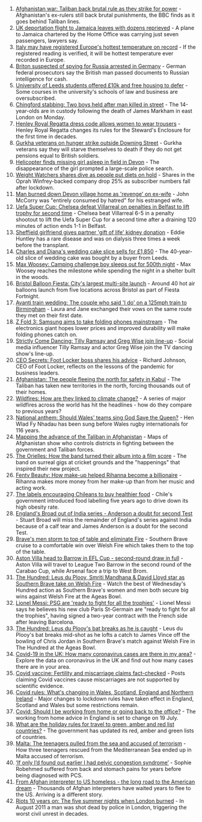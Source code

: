 1. [Afghanistan war: Taliban back brutal rule as they strike for power](https://www.bbc.co.uk/news/world-asia-58156772) - Afghanistan's ex-rulers still back brutal punishments, the BBC finds as it goes behind Taliban lines.
2. [UK deportation flight to Jamaica leaves with dozens reprieved](https://www.bbc.co.uk/news/uk-58177487) - A plane to Jamaica chartered by the Home Office was carrying just seven passengers, lawyers say.
3. [Italy may have registered Europe's hottest temperature on record](https://www.bbc.co.uk/news/world-europe-58130893) - If the registered reading is verified, it will be hottest temperature ever recorded in Europe.
4. [Briton suspected of spying for Russia arrested in Germany](https://www.bbc.co.uk/news/world-europe-58170872) - German federal prosecutors say the British man passed documents to Russian intelligence for cash.
5. [University of Leeds students offered £10k and free housing to defer](https://www.bbc.co.uk/news/uk-england-leeds-58176877) - Some courses in the university's schools of law and business are oversubscribed.
6. [Chingford stabbing: Two boys held after man killed in street](https://www.bbc.co.uk/news/uk-england-london-58181159) - The 14-year-olds are in custody following the death of James Markham in east London on Monday.
7. [Henley Royal Regatta dress code allows women to wear trousers](https://www.bbc.co.uk/news/uk-england-oxfordshire-58173881) - Henley Royal Regatta changes its rules for the Steward's Enclosure for the first time in decades.
8. [Gurkha veterans on hunger strike outside Downing Street](https://www.bbc.co.uk/news/uk-58159773) - Gurkha veterans say they will starve themselves to death if they do not get pensions equal to British soldiers.
9. [Helicopter finds missing girl asleep in field in Devon](https://www.bbc.co.uk/news/uk-england-devon-58176944) - The disappearance of the girl prompted a large-scale police search.
10. [Weight Watchers shares dive as people put diets on hold](https://www.bbc.co.uk/news/business-58177676) - Shares in the Oprah Winfrey-backed company drop 25% as subscriber numbers fall after lockdown.
11. [Man burned down Devon village home as 'revenge' on ex-wife](https://www.bbc.co.uk/news/uk-england-devon-58172810) - John McCorry was "entirely consumed by hatred" for his estranged wife.
12. [Uefa Super Cup: Chelsea defeat Villarreal on penalties in Belfast to lift trophy for second time](https://www.bbc.co.uk/sport/football/58157867) - Chelsea beat Villarreal 6-5 in a penalty shootout to lift the Uefa Super Cup for a second time after a draining 120 minutes of action ends 1-1 in Belfast.
13. [Sheffield girlfriend gives partner 'gift of life' kidney donation](https://www.bbc.co.uk/news/uk-england-south-yorkshire-58178126) - Eddie Huntley has a rare disease and was on dialysis three times a week before the transplant.
14. [Charles and Diana's wedding cake slice sells for £1,850](https://www.bbc.co.uk/news/uk-england-gloucestershire-58173317) - The 40-year-old slice of wedding cake was bought by a buyer from Leeds.
15. [Max Woosey: Camping challenge boy sleeps out for 500th night](https://www.bbc.co.uk/news/uk-england-devon-58169400) - Max Woosey reaches the milestone while spending the night in a shelter built in the woods.
16. [Bristol Balloon Fiesta: City's largest multi-site launch](https://www.bbc.co.uk/news/uk-england-bristol-58169580) - Around 40 hot air balloons launch from five locations across Bristol as part of Fiesta Fortnight.
17. [Avanti train wedding: The couple who said 'I do' on a 125mph train to Birmingham](https://www.bbc.co.uk/news/newsbeat-58173130) - Laura and Jane exchanged their vows on the same route they met on their first date.
18. [Z Fold 3: Samsung aims to take folding phones mainstream](https://www.bbc.co.uk/news/technology-58175048) - The electronics giant hopes lower prices and improved durability will make folding phones catch on.
19. [Strictly Come Dancing: Tilly Ramsay and Greg Wise join line-up](https://www.bbc.co.uk/news/entertainment-arts-58089932) - Social media influencer Tilly Ramsay and actor Greg Wise join the TV dancing show's line-up.
20. [CEO Secrets: Foot Locker boss shares his advice](https://www.bbc.co.uk/news/business-58101254) - Richard Johnson, CEO of Foot Locker, reflects on the lessons of the pandemic for business leaders.
21. [Afghanistan: The people fleeing the north for safety in Kabul](https://www.bbc.co.uk/news/world-asia-58170433) - The Taliban has taken new territories in the north, forcing thousands out of their homes.
22. [Wildfires: How are they linked to climate change?](https://www.bbc.co.uk/news/58159451) - A series of major wildfires across the world has hit the headlines - how do they compare to previous years?
23. [National anthem: Should Wales' teams sing God Save the Queen?](https://www.bbc.co.uk/news/uk-wales-58171799) - Hen Wlad Fy Nhadau has been sung before Wales rugby internationals for 116 years.
24. [Mapping the advance of the Taliban in Afghanistan](https://www.bbc.co.uk/news/world-asia-57933979) - Maps of Afghanistan show who controls districts in fighting between the government and Taliban forces.
25. [The Orielles: How the band turned their album into a film score](https://www.bbc.co.uk/news/entertainment-arts-58083762) - The band on surreal gigs at cricket grounds and the "happenings" that inspired their new project.
26. [Fenty Beauty: How make-up helped Rihanna become a billionaire](https://www.bbc.co.uk/news/newsbeat-58084543) - Rihanna makes more money from her make-up than from her music and acting work.
27. [The labels encouraging Chileans to buy healthier food](https://www.bbc.co.uk/news/world-latin-america-57553315) - Chile's government introduced food labelling five years ago to drive down its high obesity rate.
28. [England's Broad out of India series - Anderson a doubt for second Test](https://www.bbc.co.uk/sport/cricket/58169608) - Stuart Broad will miss the remainder of England's series against India because of a calf tear and James Anderson is a doubt for the second Test.
29. [Brave's men storm to top of table and eliminate Fire](https://www.bbc.co.uk/sport/cricket/58177424) - Southern Brave cruise to a comfortable win over Welsh Fire which takes them to the top of the table.
30. [Aston Villa head to Barrow in EFL Cup - second-round draw in full](https://www.bbc.co.uk/sport/football/58180805) - Aston Villa will travel to League Two Barrow in the second round of the Carabao Cup, while Arsenal face a trip to West Brom.
31. [The Hundred: Leus du Plooy, Smriti Mandhana & David Lloyd star as Southern Brave take on Welsh Fire](https://www.bbc.co.uk/sport/av/cricket/58177313) - Watch the best of Wednesday's Hundred action as Southern Brave's women and men both secure big wins against Welsh Fire at the Ageas Bowl.
32. [Lionel Messi: PSG are 'ready to fight for all the trophies'](https://www.bbc.co.uk/sport/av/football/58173339) - Lionel Messi says he believes his new club Paris St-Germain are "ready to fight for all the trophies", having signed a two-year contract with the French side after leaving Barcelona.
33. [The Hundred: Leus du Plooy's bat breaks as he is caught](https://www.bbc.co.uk/sport/av/cricket/58180747) - Leus du Plooy's bat breaks mid-shot as he lofts a catch to James Vince off the bowling of Chris Jordan in Southern Brave's match against Welsh Fire in The Hundred at the Ageas Bowl.
34. [Covid-19 in the UK: How many coronavirus cases are there in my area?](https://www.bbc.co.uk/news/uk-51768274) - Explore the data on coronavirus in the UK and find out how many cases there are in your area.
35. [Covid vaccine: Fertility and miscarriage claims fact-checked](https://www.bbc.co.uk/news/health-57552527) - Posts claiming Covid vaccines cause miscarriages are not supported by scientific evidence.
36. [Covid rules: What's changing in Wales, Scotland, England and Northern Ireland](https://www.bbc.co.uk/news/explainers-52530518) - Major changes to lockdown rules have taken effect in England, Scotland and Wales but some restrictions remain.
37. [Covid: Should I be working from home or going back to the office?](https://www.bbc.co.uk/news/business-52567567) - The working from home advice in England is set to change on 19 July.
38. [What are the holiday rules for travel to green, amber and red list countries?](https://www.bbc.co.uk/news/explainers-52544307) - The government has updated its red, amber and green lists of countries.
39. [Malta: The teenagers pulled from the sea and accused of terrorism](https://www.bbc.co.uk/news/world-57988934) - How three teenagers rescued from the Mediterranean Sea ended up in Malta accused of terrorism.
40. [‘If only I’d found out earlier I had pelvic congestion syndrome’](https://www.bbc.co.uk/news/stories-58030699) - Sophie Robehmed suffered from back and stomach pains for years before being diagnosed with PCS.
41. [From Afghan interpreter to US homeless - the long road to the American dream](https://www.bbc.co.uk/news/world-us-canada-58020494) - Thousands of Afghan interpreters have waited years to flee to the US. Arriving is a different story.
42. [Riots 10 years on: The five summer nights when London burned](https://www.bbc.co.uk/news/uk-england-london-58058031) - In August 2011 a man was shot dead by police in London, triggering the worst civil unrest in decades.
